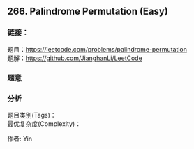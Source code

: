 ## 266. Palindrome Permutation (Easy)

### **链接**：
题目：https://leetcode.com/problems/palindrome-permutation  
题解：https://github.com/JianghanLi/LeetCode

### **题意**



### **分析**  
题目类别(Tags)：  
最优复杂度(Complexity)：  



作者: Yin
